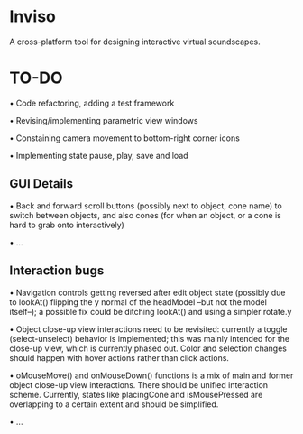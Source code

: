 # Inviso

A cross-platform tool for designing interactive virtual soundscapes. 

# TO-DO
• Code refactoring, adding a test framework

• Revising/implementing parametric view windows

• Constaining camera movement to bottom-right corner icons

• Implementing state pause, play, save and load


## GUI Details

• Back and forward scroll buttons (possibly next to object, cone name) to switch between objects, and also cones (for when an object, or a cone is hard to grab onto interactively)

• ...

## Interaction bugs

• Navigation controls getting reversed after edit object state (possibly due to lookAt() flipping the y normal of the headModel –but not the model itself–); a possible fix could be ditching lookAt() and using a simpler rotate.y

• Object close-up view interactions need to be revisited: currently a toggle (select-unselect) behavior is implemented; this was mainly intended for the close-up view, which is currently phased out. Color and selection changes should happen with hover actions rather than click actions. 

• oMouseMove() and onMouseDown() functions is a mix of main and former object close-up view interactions. There should be unified interaction scheme. Currently, states like placingCone and isMousePressed are overlapping to a certain extent and should be simplified.

• ...
